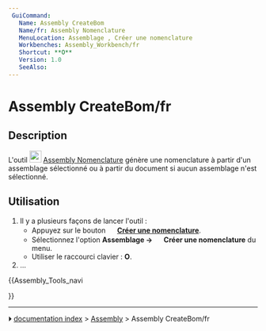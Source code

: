 ```yaml
---
 GuiCommand:
   Name: Assembly CreateBom
   Name/fr: Assembly Nomenclature
   MenuLocation: Assemblage , Créer une nomenclature
   Workbenches: Assembly_Workbench/fr
   Shortcut: **O**
   Version: 1.0
   SeeAlso: 
---
```


# Assembly CreateBom/fr

## Description

L\'outil <img alt="" src=images/Assembly_CreateBom.svg  style="width:24px;"> [Assembly Nomenclature](Assembly_CreateBom/fr.md) génère une nomenclature à partir d\'un assemblage sélectionné ou à partir du document si aucun assemblage n\'est sélectionné.



## Utilisation

1.  Il y a plusieurs façons de lancer l\'outil :
    -   Appuyez sur le bouton **<img src="images/Assembly_CreateBom.svg" width=16px> [Créer une nomenclature](Assembly_CreateBom/fr.md)**.
    -   Sélectionnez l\'option **Assemblage → <img src="images/Assembly_CreateBom.svg" width=16px> Créer une nomenclature** du menu.
    -   Utiliser le raccourci clavier : **O**.
2.  \...





{{Assembly_Tools_navi

}}



---
⏵ [documentation index](../README.md) > [Assembly](Assembly_Workbench.md) > Assembly CreateBom/fr
